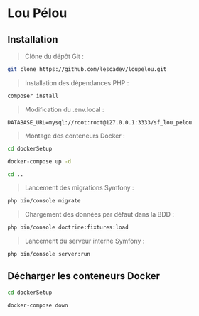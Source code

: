 # Lou Pélou

## Installation
> Clône du dépôt Git :
```bash
git clone https://github.com/lescadev/loupelou.git
```
> Installation des dépendances PHP :
```bash
composer install
```
> Modification du .env.local :
```
DATABASE_URL=mysql://root:root@127.0.0.1:3333/sf_lou_pelou
```
> Montage des conteneurs Docker :
```bash
cd dockerSetup
```
```bash
docker-compose up -d
```
```bash
cd ..
```
> Lancement des migrations Symfony :
```bash
php bin/console migrate
```
> Chargement des données par défaut dans la BDD :
```bash
php bin/console doctrine:fixtures:load
```
> Lancement du serveur interne Symfony :
```bash
php bin/console server:run
```

## Décharger les conteneurs Docker
```bash
cd dockerSetup
```
```bash
docker-compose down
```
